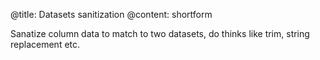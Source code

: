 @title: Datasets sanitization
@content: shortform

Sanatize column data to match to two datasets, do thinks like trim, string replacement etc.